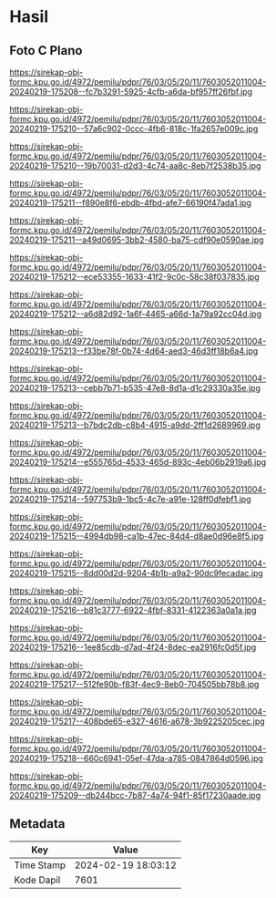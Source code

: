 # Hasil

## Foto C Plano

https://sirekap-obj-formc.kpu.go.id/4972/pemilu/pdpr/76/03/05/20/11/7603052011004-20240219-175208--fc7b3291-5925-4cfb-a6da-bf957ff26fbf.jpg

https://sirekap-obj-formc.kpu.go.id/4972/pemilu/pdpr/76/03/05/20/11/7603052011004-20240219-175210--57a6c902-0ccc-4fb6-818c-1fa2657e009c.jpg

https://sirekap-obj-formc.kpu.go.id/4972/pemilu/pdpr/76/03/05/20/11/7603052011004-20240219-175210--19b70031-d2d3-4c74-aa8c-8eb7f2538b35.jpg

https://sirekap-obj-formc.kpu.go.id/4972/pemilu/pdpr/76/03/05/20/11/7603052011004-20240219-175211--f890e8f6-ebdb-4fbd-afe7-66190f47ada1.jpg

https://sirekap-obj-formc.kpu.go.id/4972/pemilu/pdpr/76/03/05/20/11/7603052011004-20240219-175211--a49d0695-3bb2-4580-ba75-cdf90e0590ae.jpg

https://sirekap-obj-formc.kpu.go.id/4972/pemilu/pdpr/76/03/05/20/11/7603052011004-20240219-175212--ece53355-1633-41f2-9c0c-58c38f037835.jpg

https://sirekap-obj-formc.kpu.go.id/4972/pemilu/pdpr/76/03/05/20/11/7603052011004-20240219-175212--a6d82d92-1a6f-4465-a66d-1a79a92cc04d.jpg

https://sirekap-obj-formc.kpu.go.id/4972/pemilu/pdpr/76/03/05/20/11/7603052011004-20240219-175213--f33be78f-0b74-4d64-aed3-46d3ff18b6a4.jpg

https://sirekap-obj-formc.kpu.go.id/4972/pemilu/pdpr/76/03/05/20/11/7603052011004-20240219-175213--cebb7b71-b535-47e8-8d1a-d1c29330a35e.jpg

https://sirekap-obj-formc.kpu.go.id/4972/pemilu/pdpr/76/03/05/20/11/7603052011004-20240219-175213--b7bdc2db-c8b4-4915-a9dd-2ff1d2689969.jpg

https://sirekap-obj-formc.kpu.go.id/4972/pemilu/pdpr/76/03/05/20/11/7603052011004-20240219-175214--e555765d-4533-465d-893c-4eb06b2919a6.jpg

https://sirekap-obj-formc.kpu.go.id/4972/pemilu/pdpr/76/03/05/20/11/7603052011004-20240219-175214--597753b9-1bc5-4c7e-a91e-128ff0dfebf1.jpg

https://sirekap-obj-formc.kpu.go.id/4972/pemilu/pdpr/76/03/05/20/11/7603052011004-20240219-175215--4994db98-ca1b-47ec-84d4-d8ae0d96e8f5.jpg

https://sirekap-obj-formc.kpu.go.id/4972/pemilu/pdpr/76/03/05/20/11/7603052011004-20240219-175215--8dd00d2d-9204-4b1b-a9a2-90dc9fecadac.jpg

https://sirekap-obj-formc.kpu.go.id/4972/pemilu/pdpr/76/03/05/20/11/7603052011004-20240219-175216--b81c3777-6922-4fbf-8331-4122363a0a1a.jpg

https://sirekap-obj-formc.kpu.go.id/4972/pemilu/pdpr/76/03/05/20/11/7603052011004-20240219-175216--1ee85cdb-d7ad-4f24-8dec-ea2916fc0d5f.jpg

https://sirekap-obj-formc.kpu.go.id/4972/pemilu/pdpr/76/03/05/20/11/7603052011004-20240219-175217--512fe90b-f83f-4ec9-8eb0-704505bb78b8.jpg

https://sirekap-obj-formc.kpu.go.id/4972/pemilu/pdpr/76/03/05/20/11/7603052011004-20240219-175217--408bde65-e327-4616-a678-3b9225205cec.jpg

https://sirekap-obj-formc.kpu.go.id/4972/pemilu/pdpr/76/03/05/20/11/7603052011004-20240219-175218--660c6941-05ef-47da-a785-0847864d0596.jpg

https://sirekap-obj-formc.kpu.go.id/4972/pemilu/pdpr/76/03/05/20/11/7603052011004-20240219-175209--db244bcc-7b87-4a74-94f1-85f17230aade.jpg


## Metadata

| Key        | Value               |
| ---------- | ------------------- |
| Time Stamp | 2024-02-19 18:03:12 |
| Kode Dapil | 7601                |



